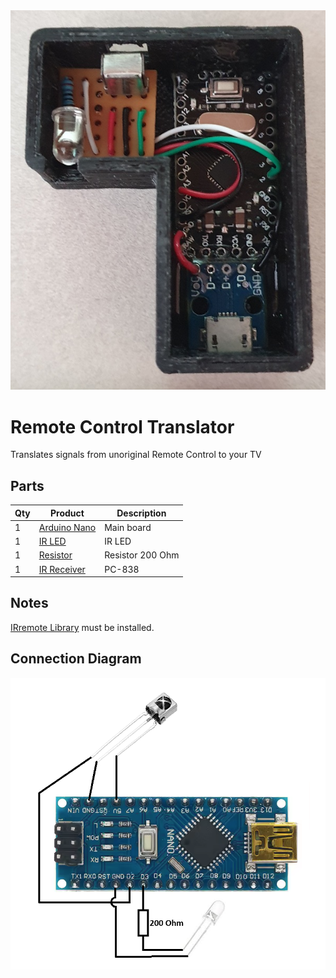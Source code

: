<img src="Images/20241118_123019.jpg" alt="Remote Control Translator" style="max-width: 600; height: 723;">

# Remote Control Translator
Translates signals from unoriginal Remote Control to your TV

## Parts
| Qty | Product                                                                  | Description             |
| --- |--------------------------------------------------------------------------|-------------------------|
|1 | [Arduino Nano](https://www.aliexpress.com/item/1005007066680464.html?spm=a2g0o.order_list.order_list_main.81.184c18028IEQMF) | Main board |
|1 | [IR LED](https://www.aliexpress.com/item/1005003852381793.html?spm=a2g0o.productlist.main.1.798c22459JzWjx&algo_pvid=85318a1a-8cc1-4731-95d6-a4eff31d04ae&algo_exp_id=85318a1a-8cc1-4731-95d6-a4eff31d04ae-0&pdp_npi=4%40dis%21ILS%212.91%212.80%21%21%210.78%210.75%21%402141122217361043205207414e152d%2112000027809445076%21sea%21IL%21140732279%21X&curPageLogUid=FTK3Pwly3RGM&utparam-url=scene%3Asearch%7Cquery_from%3A) | IR LED |
|1 | [Resistor](https://www.aliexpress.com/item/1005005721770787.html?spm=a2g0o.productlist.main.5.7bd63b830N7wP1&algo_pvid=b65c8684-58a7-443c-9943-8e9d24dbe8ac&algo_exp_id=b65c8684-58a7-443c-9943-8e9d24dbe8ac-2&pdp_npi=4%40dis%21ILS%215.62%215.36%21%21%2111.03%2110.52%21%40210123bc17361046737407515e3df5%2112000034116702774%21sea%21IL%21140732279%21X&curPageLogUid=2y1NtX77WnpY&utparam-url=scene%3Asearch%7Cquery_from%3A) | Resistor 200 Ohm |
|1 | [IR Receiver](https://www.aliexpress.com/item/32970639635.html?spm=a2g0o.order_list.order_list_main.114.184c18028IEQMF) | PC-838 |

## Notes
[IRremote Library](https://github.com/Arduino-IRremote/Arduino-IRremote) must be installed.

## Connection Diagram
![Connection Diagram](Images/Connection%20Diagram.png)
